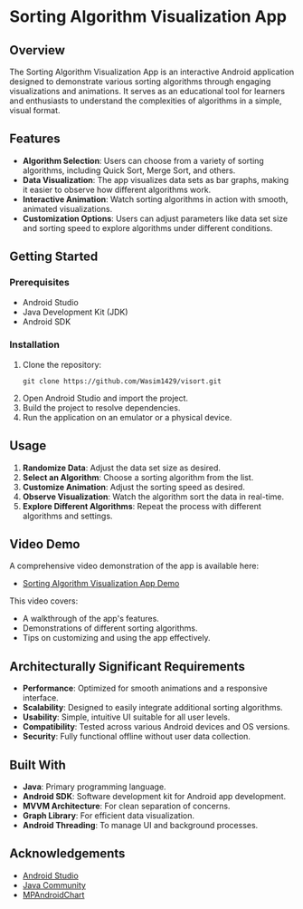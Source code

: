
# Sorting Algorithm Visualization App

## Overview
The Sorting Algorithm Visualization App is an interactive Android application designed to demonstrate various sorting algorithms through engaging visualizations and animations. It serves as an educational tool for learners and enthusiasts to understand the complexities of algorithms in a simple, visual format.

## Features
- **Algorithm Selection**: Users can choose from a variety of sorting algorithms, including Quick Sort, Merge Sort, and others.
- **Data Visualization**: The app visualizes data sets as bar graphs, making it easier to observe how different algorithms work.
- **Interactive Animation**: Watch sorting algorithms in action with smooth, animated visualizations.
- **Customization Options**: Users can adjust parameters like data set size and sorting speed to explore algorithms under different conditions.

## Getting Started
### Prerequisites
- Android Studio
- Java Development Kit (JDK)
- Android SDK

### Installation
1. Clone the repository:
   ```
   git clone https://github.com/Wasim1429/visort.git
   ```
2. Open Android Studio and import the project.
3. Build the project to resolve dependencies.
4. Run the application on an emulator or a physical device.

## Usage
1. **Randomize Data**: Adjust the data set size as desired.
2. **Select an Algorithm**: Choose a sorting algorithm from the list.
3. **Customize Animation**: Adjust the sorting speed as desired.
4. **Observe Visualization**: Watch the algorithm sort the data in real-time.
5. **Explore Different Algorithms**: Repeat the process with different algorithms and settings.

## Video Demo
A comprehensive video demonstration of the app is available here:
- [Sorting Algorithm Visualization App Demo](https://github.com/Wasim1429/visort/raw/main/demo.mp4)

This video covers:
- A walkthrough of the app's features.
- Demonstrations of different sorting algorithms.
- Tips on customizing and using the app effectively.

## Architecturally Significant Requirements
- **Performance**: Optimized for smooth animations and a responsive interface.
- **Scalability**: Designed to easily integrate additional sorting algorithms.
- **Usability**: Simple, intuitive UI suitable for all user levels.
- **Compatibility**: Tested across various Android devices and OS versions.
- **Security**: Fully functional offline without user data collection.

## Built With
- **Java**: Primary programming language.
- **Android SDK**: Software development kit for Android app development.
- **MVVM Architecture**: For clean separation of concerns.
- **Graph Library**: For efficient data visualization.
- **Android Threading**: To manage UI and background processes.

## Acknowledgements
- [Android Studio](https://developer.android.com/studio)
- [Java Community](https://dev.java/community/)
- [MPAndroidChart](https://github.com/PhilJay/MPAndroidChart)
